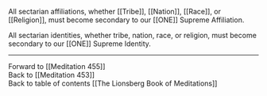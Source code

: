 All sectarian affiliations, whether [[Tribe]], [[Nation]], [[Race]], or [[Religion]], must become secondary to our [[ONE]] Supreme Affiliation.  

All sectarian identities, whether tribe, nation, race, or religion, must become secondary to our [[ONE]] Supreme Identity. 

___

Forward to [[Meditation 455]]  
Back to [[Meditation 453]]  
Back to table of contents [[The Lionsberg Book of Meditations]]  
